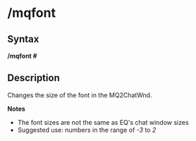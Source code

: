 # /mqfont

## Syntax

**/mqfont \#**

## Description

Changes the size of the font in the MQ2ChatWnd.

**Notes**

* The font sizes are not the same as EQ's chat window sizes
* Suggested use: numbers in the range of _-3_ to _2_

